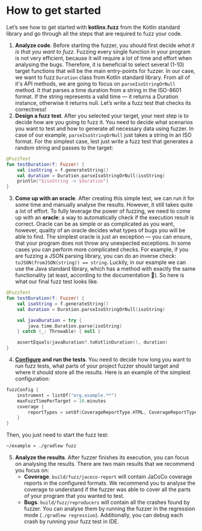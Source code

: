 # How to get started

Let’s see how to get started with **kotlinx.fuzz** from the Kotlin standard library and go through all the steps that are required to fuzz your code.

1. **Analyze code**. Before starting the fuzzer, you should first decide _what it is that you want to fuzz_. Fuzzing every single function in your program is not very efficient, because it will require a lot of time and effort when analysing the bugs. Therefore, it is beneficial to select several (1-10) target functions that will be the main entry-points for fuzzer. In our case, we want to fuzz `Duration` class from Kotlin standard library. From all of it's API methods, we are going to focus on `parseIsoStringOrNull` method. It that parses a time duration from a string in the ISO-8601 format. If the string represents a valid time &mdash; it returns a Duration instance, otherwise it returns null. Let’s write a fuzz test that checks its correctness!
2. **Design a fuzz test**. After you selected your target, your next step is to decide how are you going to fuzz it. You need to decide what scenarios you want to test and how to generate all necessary data using fuzzer. In case of our example, `parseIsoStringOrNull` just takes a string in an ISO format. For the simplest case, lest just write a fuzz test that generates a random string and passes to the target:
```kotlin
@FuzzTest
fun testDuration(f: Fuzzer) {
    val isoString = f.generateString()
    val duration = Duration.parseIsoStringOrNull(isoString)
    println("$isoString -> $duration")
}
```
3. **Come up with an oracle**. After creating this simple test, we can run it for some time and manually analyse the results. However, it still takes quite a lot of effort. To fully leverage the power of fuzzing, we need to come up with an **oracle**: a way to automatically check if the execution result is correct. Oracle can be as simple or as complicated as you want, however, quality of an oracle decides what types of bugs you will be able to find. The simplest oracle is just an exception &mdash; you can ensure, that your program does not throw any unexpected exceptions. In some cases you can perform more complicated checks. For example, if you are fuzzing a JSON parsing library, you can do an inverse check: `toJSON(fromJSON(string)) == string`.  Luckily, in our example we can use the Java standard library, which has a method with exactly the same functionality (at least, according to the documentation 🙂). So here is what our final fuzz test looks like.
```kotlin
@FuzzTest
fun testDuration(f: Fuzzer) {
    val isoString = f.generateString()
    val duration = Duration.parseIsoStringOrNull(isoString)

    val javaDuration = try {
        java.time.Duration.parse(isoString)
    } catch (_: Throwable) { null }

    assertEquals(javaDuration?.toKotlinDuration(), duration)
}
```

4. **[Configure](Configuration.md) and run the tests**. You need to decide how long you want to run fuzz tests, what parts of your project fuzzer should target and where it should store all the results. Here is an example of the simplest configuration:
```kotlin
fuzzConfig {
    instrument = listOf("org.example.**")
    maxFuzzTimePerTarget = 10.minutes
    coverage {
        reportTypes = setOf(CoverageReportType.HTML, CoverageReportType.CSV)
    }
}
```
Then, you just need to start the fuzz test:
```bash
~/example » ./gradlew fuzz
```

5. **Analyze the results**. After fuzzer finishes its execution, you can focus on analysing the results. There are two main results that we recommend you focus on:
    * **Coverage**. `build/fuzz/jacoco-report` will contain JaCoCo coverage reports in the configured formats. We recommend you to analyse the coverage to understand if the fuzzer was able to cover all the parts of your program that you wanted to test.
    * **Bugs**. `build/fuzz/reproducers` will contain all the crashes found by fuzzer. You can analyse them by running the fuzzer in the regression mode (`./gradlew regression`). Additionally, you can debug each crash by running your fuzz test in IDE. 

